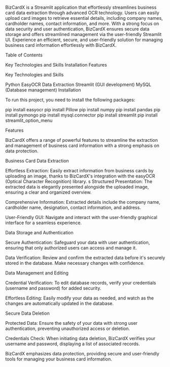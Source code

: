 BizCardX is a Streamlit application that effortlessly streamlines business card data extraction through advanced OCR technology. Users can easily upload card images to retrieve essential details, including company names, cardholder names, contact information, and more. With a strong focus on data security and user authentication, BizCardX ensures secure data storage and offers streamlined management via the user-friendly Streamlit UI. Experience an efficient, secure, and user-friendly solution for managing business card information effortlessly with BizCardX.

Table of Contents

Key Technologies and Skills
Installation
Features

Key Technologies and Skills

Python
EasyOCR
Data Extraction
Streamlit (GUI development)
MySQL (Database management)
Installation

To run this project, you need to install the following packages:

pip install easyocr
pip install Pillow
pip install numpy
pip install pandas
pip install pymongo
pip install mysql.connector
pip install streamlit
pip install streamlit_option_menu

Features

BizCardX offers a range of powerful features to streamline the extraction and management of business card information with a strong emphasis on data protection.

Business Card Data Extraction

Effortless Extraction: Easily extract information from business cards by uploading an image, thanks to BizCardX's integration with the easyOCR (Optical Character Recognition) library.
s
Structured Presentation: The extracted data is elegantly presented alongside the uploaded image, ensuring a clear and organized overview.

Comprehensive Information: Extracted details include the company name, cardholder name, designation, contact information, and address.

User-Friendly GUI: Navigate and interact with the user-friendly graphical interface for a seamless experience.

Data Storage and Authentication

Secure Authentication: Safeguard your data with user authentication, ensuring that only authorized users can access and manage it.

Data Verification: Review and confirm the extracted data before it's securely stored in the database. Make necessary changes with confidence.

Data Management and Editing

Credential Verification: To edit database records, verify your credentials (username and password) for added security.

Effortless Editing: Easily modify your data as needed, and watch as the changes are automatically updated in the database.

Secure Data Deletion

Protected Data: Ensure the safety of your data with strong user authentication, preventing unauthorized access or deletion.

Credentials Check: When initiating data deletion, BizCardX verifies your username and password, displaying a list of associated records.

BizCardX emphasizes data protection, providing secure and user-friendly tools for managing your business card information.

